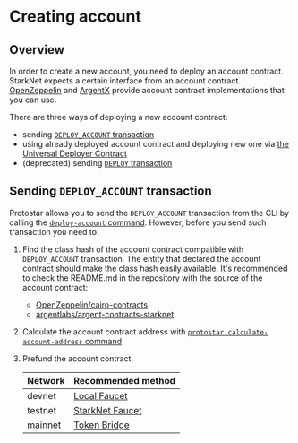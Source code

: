 # Creating account

## Overview

In order to create a new account, you need to deploy an account contract. StarkNet expects a certain interface from an account contract. [OpenZeppelin](https://github.com/OpenZeppelin/cairo-contracts/blob/main/src/openzeppelin/account/presets/Account.cairo) and [ArgentX](https://github.com/argentlabs/argent-contracts-starknet/blob/develop/contracts/account/ArgentAccount.cairo) provide account contract implementations that you can use.

There are three ways of deploying a new account contract:
- sending [`DEPLOY_ACCOUNT` transaction](https://github.com/starkware-libs/cairo-lang/releases/tag/v0.10.1)
- using already deployed account contract and deploying new one via [the Universal Deployer Contract](https://community.starknet.io/t/universal-deployer-contract-proposal/1864)
- (deprecated) sending [`DEPLOY` transaction](https://docs.starknet.io/documentation/develop/Blocks/transactions/#deploy_transaction)

## Sending `DEPLOY_ACCOUNT` transaction 

Protostar allows you to send the `DEPLOY_ACCOUNT` transaction from the CLI by calling the [`deploy-account` command](/docs/cli-reference#deploy-account).
However, before you send such transaction you need to:
1. Find the class hash of the account contract compatible with `DEPLOY_ACCOUNT` transaction. The entity that declared the account contract should make the class hash easily available. It's recommended to check the README.md in the repository with the source of the account contract:
   - [OpenZeppelin/cairo-contracts](https://github.com/OpenZeppelin/cairo-contracts)
   - [argentlabs/argent-contracts-starknet](https://github.com/argentlabs/argent-contracts-starknet)
2. Calculate the account contract address with [`protostar calculate-account-address` command](/docs/cli-reference#calculate-account-address)
3. Prefund the account contract.
   
    | Network | Recommended method                                                                               |
    | ------- | ------------------------------------------------------------------------------------------------ |
    | devnet  | [Local Faucet](https://shard-labs.github.io/starknet-devnet/docs/guide/mint-token)               |
    | testnet | [StarkNet Faucet](https://faucet.goerli.starknet.io/)                                            |
    | mainnet | [Token Bridge](https://docs.starknet.io/documentation/develop/L1-L2_Communication/token-bridge/) |

